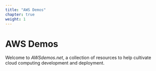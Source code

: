 ```yaml
---
title: "AWS Demos"
chapter: true
weight: 1
---
```


# AWS Demos

Welcome to *AWSdemos.net*,
a collection of resources to help 
cultivate cloud computing development and deployment.


